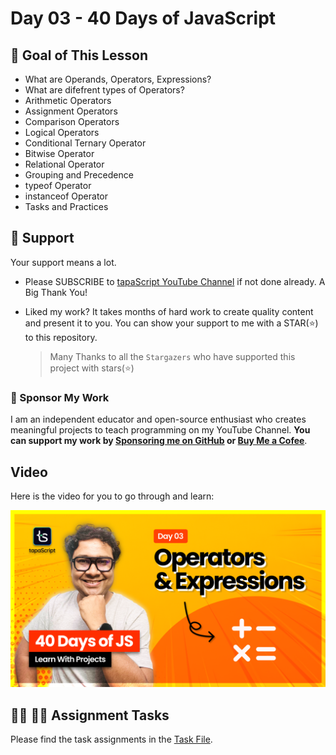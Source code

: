 # Day 03 - 40 Days of JavaScript

## **🎯 Goal of This Lesson**

- What are Operands, Operators, Expressions?
- What are difefrent types of Operators?
- Arithmetic Operators
- Assignment Operators
- Comparison Operators
- Logical Operators
- Conditional Ternary Operator
- Bitwise Operator
- Relational Operator
- Grouping and Precedence
- typeof Operator
- instanceof Operator
- Tasks and Practices

## 🫶 Support
Your support means a lot.

- Please SUBSCRIBE to [tapaScript YouTube Channel](https://youtube.com/tapasadhikary) if not done already. A Big Thank You!
- Liked my work? It takes months of hard work to create quality content and present it to you. You can show your support to me with a STAR(⭐) to this repository.

    > Many Thanks to all the `Stargazers` who have supported this project with stars(⭐)

### 🤝 Sponsor My Work
I am an independent educator and open-source enthusiast who creates meaningful projects to teach programming on my YouTube Channel. **You can support my work by [Sponsoring me on GitHub](https://github.com/sponsors/atapas) or [Buy Me a Cofee](https://buymeacoffee.com/tapasadhikary)**.

## Video
Here is the video for you to go through and learn:

[![day-03](./banner.png)](https://youtu.be/vI95K-_JLOw "Video")

## **👩‍💻 🧑‍💻 Assignment Tasks**

Please find the task assignments in the [Task File](./task.md).
